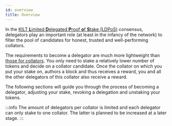 ```yaml
---
id: overview
title: Overview
---
```


In the [KILT **L**imited **D**elegated **P**roof **o**f **S**take (LDPoS)](https://medium.com/kilt-protocol/the-continuing-evolution-of-kilt-protocol-limited-delegated-proof-of-stake-640403427c48) consensus, delegators play an important role (at least in the infancy of the network) to filter the pool of candidates for honest, trusted and well-performing collators.

The requirements to become a delegator are much more lightweight than [those for collators](../01_Become%20a%20Collator/01_overview.md). 
You only need to stake a relatively lower number of tokens and decide on a collator candidate.
Once the collator on which you put your stake on, authors a block and thus receives a reward, you and all the other delegators of this collator also receive a reward.

The following sections will guide you through the process of becoming a delegator, adjusting your stake, revoking a delegation and unstaking your tokens.

:::info
The amount of delegators per collator is limited and each delegator can only stake to one collator.
The latter is planned to be increased at a later stage.
:::
